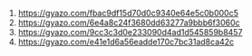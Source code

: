 1. https://gyazo.com/fbac9df15d70d0c9340e64e5c0b000c5
2. https://gyazo.com/6e4a8c24f3680dd63277a9bbb6f3060c
3. https://gyazo.com/9cc3c3d0e233090d4ad1d545859b8457
4. https://gyazo.com/e41e1d6a56eadde170c7bc31ad8ca42c
